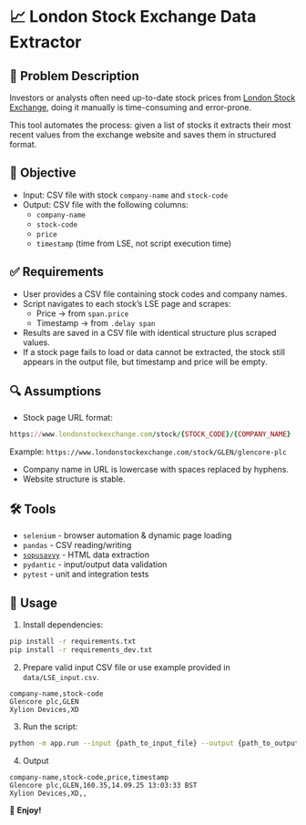 # 📈 London Stock Exchange Data Extractor

## 📌 Problem Description

Investors or analysts often need up-to-date stock prices from [London Stock Exchange](<https://www.londonstockexchange.com/>), doing it manually is time-consuming and error-prone.

This tool automates the process: given a list of stocks it extracts their most recent values from the exchange website and saves them in structured format.

## 🎯 Objective

- Input: CSV file with stock `company-name` and `stock-code`
- Output: CSV file with the following columns:
  - `company-name`
  - `stock-code`
  - `price`
  - `timestamp` (time from LSE, not script execution time)

## ✅ Requirements

- User provides a CSV file containing stock codes and company names.
- Script navigates to each stock’s LSE page and scrapes:
  - Price → from `span.price`
  - Timestamp → from `.delay span`
- Results are saved in a CSV file with identical structure plus scraped values.
- If a stock page fails to load or data cannot be extracted, the stock still appears in the output file, but timestamp and price will be empty.

## 🔍 Assumptions

- Stock page URL format:

```ruby
https://www.londonstockexchange.com/stock/{STOCK_CODE}/{COMPANY_NAME}
```

Example: `https://www.londonstockexchange.com/stock/GLEN/glencore-plc`

- Company name in URL is lowercase with spaces replaced by hyphens.
- Website structure is stable.

## 🛠 Tools

- `selenium` - browser automation & dynamic page loading
- `pandas` - CSV reading/writing
- [`sopusavvy`](https://pypi.org/project/soupsavvy/) - HTML data extraction
- `pydantic` - input/output data validation
- `pytest` - unit and integration tests

## 🚀 Usage

1. Install dependencies:

```bash
pip install -r requirements.txt
pip install -r requirements_dev.txt
```

2. Prepare valid input CSV file or use example provided in `data/LSE_input.csv`.

```csv
company-name,stock-code
Glencore plc,GLEN
Xylion Devices,XD
```

3. Run the script:

```bash
python -m app.run --input {path_to_input_file} --output {path_to_output_file}
```

4. Output

```csv
company-name,stock-code,price,timestamp
Glencore plc,GLEN,160.35,14.09.25 13:03:33 BST
Xylion Devices,XD,,
```

🎉 **Enjoy!**

